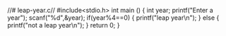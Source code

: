 //# leap-year.c//
#include<stdio.h>
int main ()
{
    int year;
    printf("Enter a year");
    scanf("%d",&year);
    if(year%4==0)
    {
        printf("leap year\n");
    }
    else
    {
        printf("not a leap year\n");
    }
    return 0;
}
